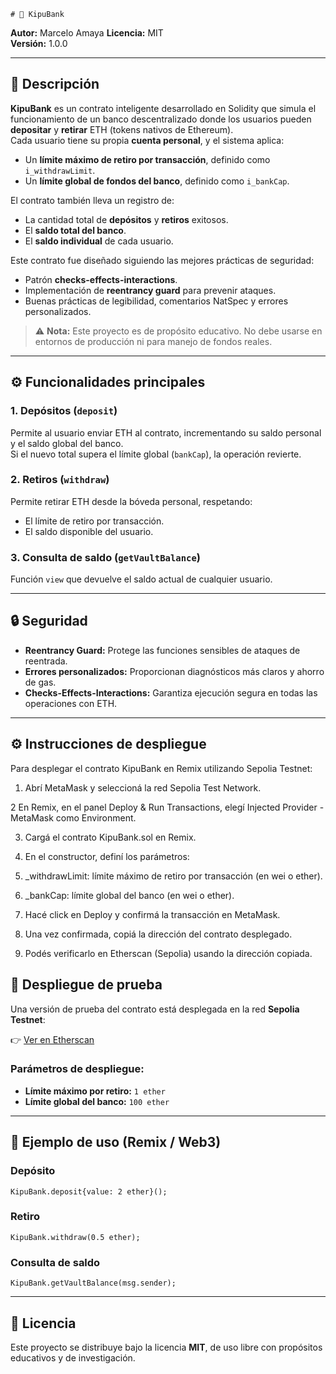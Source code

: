     # 🏦 KipuBank

**Autor:** Marcelo Amaya 
**Licencia:** MIT  
**Versión:** 1.0.0

---

## 📜 Descripción

**KipuBank** es un contrato inteligente desarrollado en Solidity que simula el funcionamiento de un banco descentralizado donde los usuarios pueden **depositar** y **retirar** ETH (tokens nativos de Ethereum).  
Cada usuario tiene su propia **cuenta personal**, y el sistema aplica:

- Un **límite máximo de retiro por transacción**, definido como `i_withdrawLimit`.
- Un **límite global de fondos del banco**, definido como `i_bankCap`.

El contrato también lleva un registro de:

- La cantidad total de **depósitos** y **retiros** exitosos.
- El **saldo total del banco**.
- El **saldo individual** de cada usuario.

Este contrato fue diseñado siguiendo las mejores prácticas de seguridad:

- Patrón **checks-effects-interactions**.
- Implementación de **reentrancy guard** para prevenir ataques.
- Buenas prácticas de legibilidad, comentarios NatSpec y errores personalizados.

> ⚠️ **Nota:** Este proyecto es de propósito educativo. No debe usarse en entornos de producción ni para manejo de fondos reales.

---

## ⚙️ Funcionalidades principales

### 1. Depósitos (`deposit`)

Permite al usuario enviar ETH al contrato, incrementando su saldo personal y el saldo global del banco.  
Si el nuevo total supera el límite global (`bankCap`), la operación revierte.

### 2. Retiros (`withdraw`)

Permite retirar ETH desde la bóveda personal, respetando:

- El límite de retiro por transacción.
- El saldo disponible del usuario.

### 3. Consulta de saldo (`getVaultBalance`)

Función `view` que devuelve el saldo actual de cualquier usuario.

---

## 🔒 Seguridad

- **Reentrancy Guard:** Protege las funciones sensibles de ataques de reentrada.
- **Errores personalizados:** Proporcionan diagnósticos más claros y ahorro de gas.
- **Checks-Effects-Interactions:** Garantiza ejecución segura en todas las operaciones con ETH.

---

## ⚙️ Instrucciones de despliegue

Para desplegar el contrato KipuBank en Remix utilizando Sepolia Testnet:

1. Abrí MetaMask y seleccioná la red Sepolia Test Network.

2 En Remix, en el panel Deploy & Run Transactions, elegí Injected Provider - MetaMask como Environment.

3. Cargá el contrato KipuBank.sol en Remix.

4. En el constructor, definí los parámetros:

5. \_withdrawLimit: límite máximo de retiro por transacción (en wei o ether).

6. \_bankCap: límite global del banco (en wei o ether).

7. Hacé click en Deploy y confirmá la transacción en MetaMask.

8. Una vez confirmada, copiá la dirección del contrato desplegado.

9. Podés verificarlo en Etherscan (Sepolia) usando la dirección copiada.

## 🚀 Despliegue de prueba

Una versión de prueba del contrato está desplegada en la red **Sepolia Testnet**:

👉 [Ver en Etherscan](https://sepolia.etherscan.io/address/0x29bb6bf59453e2d121559c53a428f97c91d7ab81)

### Parámetros de despliegue:

- **Límite máximo por retiro:** `1 ether`
- **Límite global del banco:** `100 ether`

---

## 🧠 Ejemplo de uso (Remix / Web3)

### Depósito

```solidity
KipuBank.deposit{value: 2 ether}();
```

### Retiro

```solidity
KipuBank.withdraw(0.5 ether);
```

### Consulta de saldo

```solidity
KipuBank.getVaultBalance(msg.sender);
```

---

## 📄 Licencia

Este proyecto se distribuye bajo la licencia **MIT**, de uso libre con propósitos educativos y de investigación.
